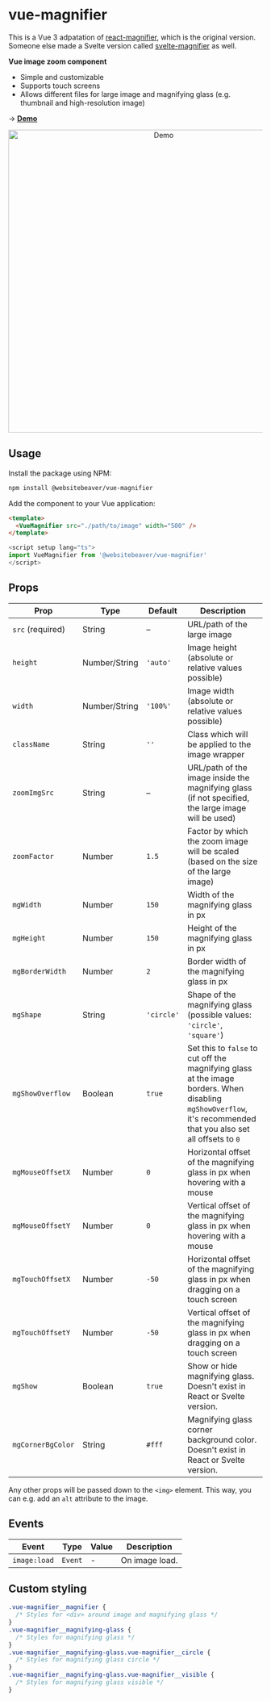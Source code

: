 # vue-magnifier

This is a Vue 3 adpatation of [react-magnifier](https://github.com/samuelmeuli/react-magnifier), which is the original version. Someone else made a Svelte version called [svelte-magnifier](https://github.com/supercoww/svelte-magnifier) as well.

**Vue image zoom component**

- Simple and customizable
- Supports touch screens
- Allows different files for large image and magnifying glass (e.g. thumbnail and high-resolution image)

→ **[Demo](https://codesandbox.io/s/websitebeaver-vue-magnifier-d1bnuw?file=/demo/App.vue)**

<p style="text-align: center">
  <img src="https://github.com/samuelmeuli/react-magnifier/raw/master/.github/demo.gif" alt="Demo" style="width: 600px" />
</p>

## Usage

Install the package using NPM:

```bash
npm install @websitebeaver/vue-magnifier
```

Add the component to your Vue application:

```html
<template>
  <VueMagnifier src="./path/to/image" width="500" />
</template>
```

```ts
<script setup lang="ts">
import VueMagnifier from '@websitebeaver/vue-magnifier'
</script>
```

## Props

| Prop             | Type          | Default    | Description |
| ---------------- | ------------- | ---------- | ----------- |
| `src` (required) | String        | –          | URL/path of the large image                                                                                                                                      |
| `height`         | Number/String | `'auto'`   | Image height (absolute or relative values possible)                                                                                                              |
| `width`          | Number/String | `'100%'`   | Image width (absolute or relative values possible)                                                                                                               |
| `className`      | String        | `''`       | Class which will be applied to the image wrapper                                                                                                                 |
| `zoomImgSrc`     | String        | –          | URL/path of the image inside the magnifying glass (if not specified, the large image will be used)                                                               |
| `zoomFactor`     | Number        | `1.5`      | Factor by which the zoom image will be scaled (based on the size of the large image)                                                                             |
| `mgWidth`        | Number        | `150`      | Width of the magnifying glass in px                                                                                                                              |
| `mgHeight`       | Number        | `150`      | Height of the magnifying glass in px                                                                                                                             |
| `mgBorderWidth`  | Number        | `2`        | Border width of the magnifying glass in px                                                                                                                       |
| `mgShape`        | String        | `'circle'` | Shape of the magnifying glass (possible values: `'circle'`, `'square'`)                                                                                          |
| `mgShowOverflow` | Boolean       | `true`     | Set this to `false` to cut off the magnifying glass at the image borders. When disabling `mgShowOverflow`, it's recommended that you also set all offsets to `0` |
| `mgMouseOffsetX` | Number        | `0`        | Horizontal offset of the magnifying glass in px when hovering with a mouse                                                                                       |
| `mgMouseOffsetY` | Number        | `0`        | Vertical offset of the magnifying glass in px when hovering with a mouse                                                                                         |
| `mgTouchOffsetX` | Number        | `-50`      | Horizontal offset of the magnifying glass in px when dragging on a touch screen                                                                                  |
| `mgTouchOffsetY` | Number        | `-50`      | Vertical offset of the magnifying glass in px when dragging on a touch screen                                                                                    |
| `mgShow`         | Boolean       | `true`     | Show or hide magnifying glass. Doesn't exist in React or Svelte version. |
| `mgCornerBgColor` | String | `#fff`   | Magnifying glass corner background color. Doesn't exist in React or Svelte version. |

Any other props will be passed down to the `<img>` element. This way, you can e.g. add an `alt` attribute to the image.

## Events

| Event            | Type          | Value | Description |
| ---------------- | ------------- | ----- | ----------- |
| `image:load`     | `Event`       | -     | On image load. |

## Custom styling

```css
.vue-magnifier__magnifier {
  /* Styles for <div> around image and magnifying glass */
}
.vue-magnifier__magnifying-glass {
  /* Styles for magnifying glass */
}
.vue-magnifier__magnifying-glass.vue-magnifier__circle {
  /* Styles for magnifying glass circle */
}
.vue-magnifier__magnifying-glass.vue-magnifier__visible {
  /* Styles for magnifying glass visible */
}
```
